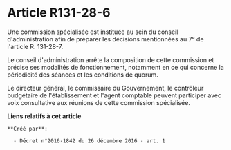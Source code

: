 # Article R131-28-6

Une commission spécialisée est instituée au sein du conseil d'administration afin de préparer les décisions mentionnées au 7°
de l'article R. 131-28-7.

Le conseil d'administration arrête la composition de cette commission et précise ses modalités de fonctionnement, notamment
en ce qui concerne la périodicité des séances et les conditions de quorum.

Le directeur général, le commissaire du Gouvernement, le contrôleur budgétaire de l'établissement et l'agent comptable
peuvent participer avec voix consultative aux réunions de cette commission spécialisée.

**Liens relatifs à cet article**

	**Créé par**:

	  - Décret n°2016-1842 du 26 décembre 2016 - art. 1
